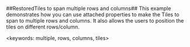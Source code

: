 ##RestoredTiles to span multiple rows and columns##
This example demonstrates how you can use attached properties to make the Tiles to span to multiple rows and columns.
It also allows the users to position the tiles on different rows/column.

<keywords: multiple, rows, columns, tiles>